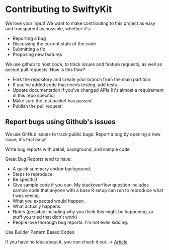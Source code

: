 # Contributing to SwiftyKit
We love your input! We want to make contributing to this project as easy and transparent as possible, whether it's:

- Reporting a bug
- Discussing the current state of the code
- Submitting a fix
- Proposing new features

We use github to host code, to track issues and feature requests, as well as accept pull requests. How is this flow?

- Fork the repository and create your branch from the main partition.
- If you've added code that needs testing, add tests.
- Update documentation if you've changed APIs (It's almost a requirement in this repo specific)
- Make sure the test packet has passed.
- Publish the pull request!

## Report bugs using Github's issues

We use GitHub issues to track public bugs. Report a bug by opening a new issue; it's that easy!

Write bug reports with detail, background, and sample code

Great Bug Reports tend to have:

- A quick summary and/or background.
- Steps to reproduce.
- Be specific!
- Give sample code if you can. My stackoverflow question includes sample code that anyone with a base R setup can run to reproduce what I was seeing.
- What you expected would happen.
- What actually happens.
- Notes (possibly including why you think this might be happening, or stuff you tried that didn't work)
- People love thorough bug reports. I'm not even kidding.

Use Builder Pattern Based Codes

If you have no idea about it, you can check it out. -> <a href="https://medium.com/ibtech/builder-pattern-in-swift-e712cc5d7bbc">Article</a>
